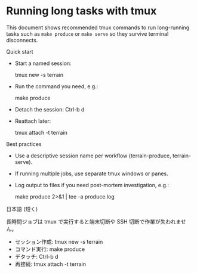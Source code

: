 # Running long tasks with tmux

This document shows recommended tmux commands to run long-running tasks such as `make produce` or `make serve` so they survive terminal disconnects.

Quick start

- Start a named session:

  tmux new -s terrain

- Run the command you need, e.g.:

  make produce

- Detach the session: Ctrl-b d

- Reattach later:

  tmux attach -t terrain

Best practices

- Use a descriptive session name per workflow (terrain-produce, terrain-serve).
- If running multiple jobs, use separate tmux windows or panes.
- Log output to files if you need post-mortem investigation, e.g.:

  make produce 2>&1 | tee -a produce.log

日本語 (短く)

長時間ジョブは tmux で実行すると端末切断や SSH 切断で作業が失われません。

- セッション作成: tmux new -s terrain
- コマンド実行: make produce
- デタッチ: Ctrl-b d
- 再接続: tmux attach -t terrain
